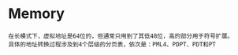 # Memory

    在长模式下，虚拟地址是64位的，但通常只用到了其低48位，高的部分用于符号扩展。
    具体的地址转换过程涉及到4个层级的分页表，依次是：PML4、PDPT、PDT和PT



